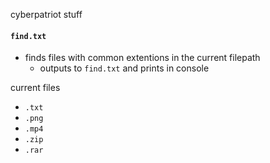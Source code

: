 cyberpatriot stuff
#### `find.txt`
- finds files with common extentions in the current filepath
    - outputs to `find.txt` and prints in console

current files
- `.txt`
- `.png`
- `.mp4`
- `.zip`
- `.rar`
